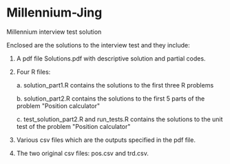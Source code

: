 # Millennium-Jing
Millennium interview test solution

Enclosed are the solutions to the interview test and they include:

1. A pdf file Solutions.pdf with descriptive solution and partial codes.

2. Four R files:
    
   a. solution_part1.R contains the solutions to the first three R problems
   
   b. solution_part2.R contains the solutions to the first 5 parts of the problem "Position calculator"
   
   c. test_solution_part2.R and run_tests.R contains the solutions to the unit test of the problem "Position calculator"

3. Various csv files which are the outputs specified in the pdf file.

4. The two original csv files: pos.csv and trd.csv.

